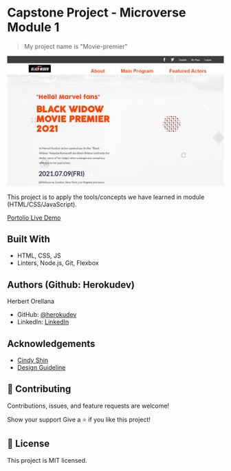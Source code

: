 # Capstone Project - Microverse Module 1

> My project name is "Movie-premier"

![screenshot](./app_screenshot.png)

This project is to apply the tools/concepts we have learned in module (HTML/CSS/JavaScript). 

[Portolio Live Demo](https://herokudev.github.io/Movie-premier/)


## Built With
- HTML, CSS, JS
- Linters, Node.js, Git, Flexbox


## Authors (Github: Herokudev)
Herbert Orellana

- GitHub: [@herokudev](https://github.com/herokudev)
- LinkedIn: [LinkedIn](https://linkedin.com/in/armando-orellana-a0b50b34)

## Acknowledgements
- [Cindy Shin](https://www.behance.net/adagio07) 
- [Design Guideline](https://www.behance.net/adagio07) 

## 🤝 Contributing
Contributions, issues, and feature requests are welcome!

Show your support
Give a ⭐️ if you like this project!

## 📝 License 
This project is MIT licensed.